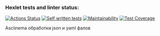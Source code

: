 ### Hexlet tests and linter status:
[![Actions Status](https://github.com/Cherund/python-project-50/actions/workflows/hexlet-check.yml/badge.svg)](https://github.com/Cherund/python-project-50/actions)
[![Self written tests](https://github.com/Cherund/python-project-50/actions/workflows/diff-check.yml/badge.svg)](https://github.com/Cherund/python-project-50/actions/workflows/diff-check.yml)
[![Maintainability](https://api.codeclimate.com/v1/badges/5e796ed120db98e38c50/maintainability)](https://codeclimate.com/github/Cherund/python-project-50/maintainability)
[![Test Coverage](https://api.codeclimate.com/v1/badges/5e796ed120db98e38c50/test_coverage)](https://codeclimate.com/github/Cherund/python-project-50/test_coverage)

Asciinema обработки json и yaml фалов